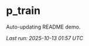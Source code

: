 # p_train

Auto-updating README demo.

<!--START_SECTION:status-->
_Last run: 2025-10-13 01:57 UTC_
<!--END_SECTION:status-->

















































































































































































































































































































































































































































































































































































































































































































































































































































































































































































































































































































































































